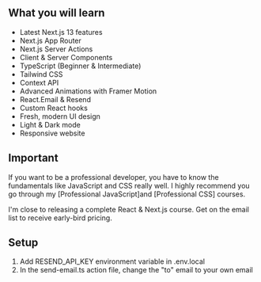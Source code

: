 ## What you will learn

- Latest Next.js 13 features
- Next.js App Router
- Next.js Server Actions
- Client & Server Components
- TypeScript (Beginner & Intermediate)
- Tailwind CSS
- Context API
- Advanced Animations with Framer Motion
- React.Email & Resend
- Custom React hooks
- Fresh, modern UI design
- Light & Dark mode
- Responsive website

## Important

If you want to be a professional developer, you have to know the fundamentals like JavaScript and CSS really well. I highly recommend you go through my [Professional JavaScript]and [Professional CSS] courses.

I'm close to releasing a complete React & Next.js course. Get on the email list to receive early-bird pricing.

## Setup

1. Add RESEND_API_KEY environment variable in .env.local
2. In the send-email.ts action file, change the "to" email to your own email
